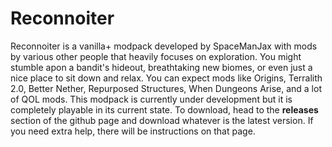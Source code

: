 # Reconnoiter
Reconnoiter is a vanilla+ modpack developed by SpaceManJax with mods by various other people that heavily focuses on exploration. You might stumble apon a bandit's hideout, breathtaking new biomes, or even just a nice place to sit down and relax. You can expect mods like Origins, Terralith 2.0, Better Nether, Repurposed Structures, When Dungeons Arise, and a lot of QOL mods. This modpack is currently under development but it is completely playable in its current state. To download, head to the **releases** section of the github page and download whatever is the latest version. If you need extra help, there will be instructions on that page.


